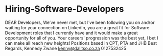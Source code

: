 # Hiring-Software-Developers
DEAR Developers,  We’ve never met, but I’ve been following you on and/or waiting for your connection on LinkedIn, you are a great fit for Software Development roles that I currently have and it would make a great opportunity for all of you.  Your careers' progression was the best yet, I bet I can make all reach new heights!   Positions based in CPT, PTA and JHB  Best Regards, Kennedy Zwane kenny@dalitso.co.za 0127532425
